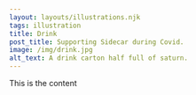 ```yaml
---
layout: layouts/illustrations.njk
tags: illustration
title: Drink
post_title: Supporting Sidecar during Covid.
image: /img/drink.jpg
alt_text: A drink carton half full of saturn.
---
```


This is the content